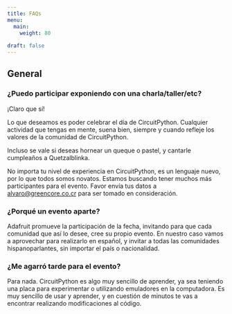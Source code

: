 ```yaml
---
title: FAQs
menu:
  main:
    weight: 80
    
draft: false
---
```


## General

### ¿Puedo participar exponiendo con una charla/taller/etc?

¡Claro que sí!

Lo que deseamos es poder celebrar el día de CircuitPython. Cualquier actividad que tengas en mente, suena bien, siempre y cuando refleje los valores de la comunidad de CircuitPython.

Incluso se vale si deseas hornear un queque o pastel, y cantarle cumpleaños a Quetzalblinka.

No importa tu nivel de experiencia en CircuitPython, es un lenguaje nuevo, por lo que todos somos novatos. Estamos buscando tener muchos más participantes para el evento. Favor envía tus datos a alvaro@greencore.co.cr para ser tomado en consideración.

### ¿Porqué un evento aparte?

Adafruit promueve la participación de la fecha, invitando para que cada comunidad que así lo desee, cree su propio evento. En nuestro caso vamos a aprovechar para realizarlo en español, y invitar a todas las comunidades hispanoparlantes, sin importar el país o nacionalidad.

### ¿Me agarró tarde para el evento?

Para nada. CircuitPython es algo muy sencillo de aprender, ya sea teniendo una placa para experimentar o utilizando emuladores en la computadora. Es muy sencillo de usar y aprender, y en cuestión de minutos te vas a encontrar realizando modificaciones al código.
